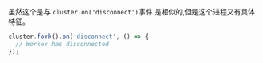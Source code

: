 <!-- YAML
added: v0.7.7
-->
 
虽然这个是与 `cluster.on('disconnect')`事件 是相似的,但是这个进程又有具体特征。 
 
```js
cluster.fork().on('disconnect', () => {
  // Worker has disconnected
});
```


